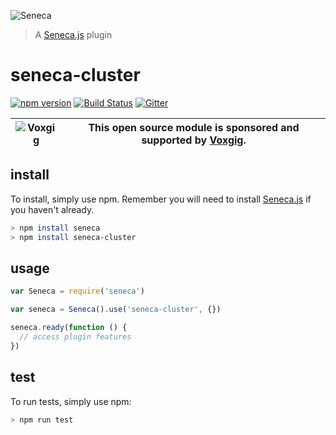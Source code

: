 ![Seneca](http://senecajs.org/files/assets/seneca-logo.png)
> A [Seneca.js][] plugin

# seneca-cluster

[![npm version][npm-badge]][npm-url]
[![Build Status][travis-badge]][travis-url]
[![Gitter][gitter-badge]][gitter-url]

| ![Voxgig](https://www.voxgig.com/res/img/vgt01r.png) | This open source module is sponsored and supported by [Voxgig](https://www.voxgig.com). |
|---|---|

## install

To install, simply use npm. Remember you will need to install [Seneca.js][] if you haven't already.

```sh
> npm install seneca
> npm install seneca-cluster
```


## usage

```js
var Seneca = require('seneca')

var seneca = Seneca().use('seneca-cluster', {})

seneca.ready(function () {
  // access plugin features
})
```


## test

To run tests, simply use npm:

```sh
> npm run test
```


[npm-badge]: https://badge.fury.io/js/seneca-cluster.svg
[npm-url]: https://badge.fury.io/js/seneca-cluster
[Seneca.js]: https://www.npmjs.com/package/seneca
[travis-badge]: https://travis-ci.org/senecajs/seneca-cluster.svg
[travis-url]: https://travis-ci.org/senecajs/seneca-cluster
[gitter-badge]: https://badges.gitter.im/Join%20Chat.svg
[gitter-url]: https://gitter.im/senecajs/seneca
